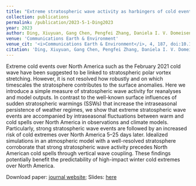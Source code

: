 ```yaml
---
title: "Extreme stratospheric wave activity as harbingers of cold events over North America"
collection: publications
permalink: /publication/2023-5-1-Ding2023
year: 2023
author: Ding, Xiuyuan, Gang Chen, Pengfei Zhang, Daniela I. V. Domeisen and Clara Orbe
venue: 'Communications Earth & Environment'
venue_cit: '<i>Communications Earth & Environment</i>, 4, 187, doi:10.1038/s43247-023-00845-y.'
citation: 'Ding, Xiuyuan, Gang Chen, Pengfei Zhang, Daniela I. V. Domeisen and Clara Orbe, 2023: Extreme stratospheric wave activity as harbingers of cold events over North America, <i>Communications Earth & Environment</i>, 4, 187, doi:10.1038/s43247-023-00845-y.'
---
```

Extreme cold events over North America such as the February 2021 cold wave have been suggested to be linked to stratospheric polar vortex stretching. However, it is not resolved how robustly and on which timescales the stratosphere contributes to the surface anomalies. Here we introduce a simple measure of stratospheric wave activity for reanalyses and model outputs. In contrast to the well-known surface influences of sudden stratospheric warmings (SSWs) that increase the intraseasonal persistence of weather regimes, we show that extreme stratospheric wave events are accompanied by intraseasonal fluctuations between warm and cold spells over North America in observations and climate models. Particularly, strong stratospheric wave events are followed by an increased risk of cold extremes over North America 5–25 days later. Idealized simulations in an atmospheric model with a well-resolved stratosphere corroborate that strong stratospheric wave activity precedes North American cold spells through vertical wave coupling. These findings potentially benefit the predictability of high-impact winter cold extremes over North America.

Download paper: [journal website](https://www.nature.com/articles/s43247-023-00845-y);
Slides: [here](/files/slides/MAP_slide_Ding2023_cold_extremes.pdf)
